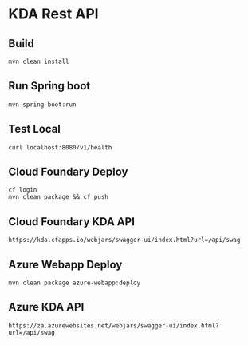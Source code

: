 # KDA Rest API

## Build
```
mvn clean install
```

## Run Spring boot
```
mvn spring-boot:run
```

## Test Local
```
curl localhost:8080/v1/health
```


## Cloud Foundary Deploy
```
cf login
mvn clean package && cf push 
```

## Cloud Foundary KDA API
```
https://kda.cfapps.io/webjars/swagger-ui/index.html?url=/api/swag
```

## Azure Webapp Deploy
```
mvn clean package azure-webapp:deploy
````

## Azure KDA API
```
https://za.azurewebsites.net/webjars/swagger-ui/index.html?url=/api/swag
```
